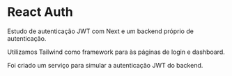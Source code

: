 # React Auth

Estudo de autenticação JWT com Next e um backend próprio de autenticação.

Utilizamos Tailwind como framework para às páginas de login e dashboard.

Foi criado um serviço para simular a autenticação JWT do backend.
